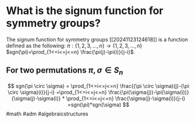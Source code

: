 # What is the signum function for symmetry groups? 
The signum function for symmetry groups [[20241123124618]] is a function defined as the following: 
$\pi: \{1,2,3,...,n\} \to \{1,2,3,...,n\}$ 
$sgn(\pi)=\prod_{1<=i<=j<=n} \frac{\pi(j)-\pi(i)}{j-i}$.

## For two permutations $\pi, \sigma \in S_n$
$$
sgn(\pi \circ \sigma) = \prod_{1<=i<=j<=n} \frac{(\pi \circ \sigma)(j)-(\pi \circ \sigma)(i)}{j-i} =\prod_{1<=i<=j<=n} \frac{\pi(\sigma(j))-\pi(\sigma(i))}{\sigma(j)-\sigma(i)} * \prod_{1<=i<=j<=n} \frac{\sigma(j)-\sigma(i)}{j-i} =sgn(\pi)*sgn(\sigma)
$$
#math #adm #algebraicstructures